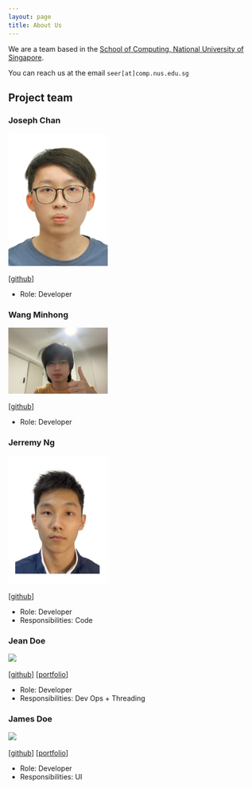```yaml
---
layout: page
title: About Us
---
```


We are a team based in the [School of Computing, National University of Singapore](http://www.comp.nus.edu.sg).

You can reach us at the email `seer[at]comp.nus.edu.sg`

## Project team

### Joseph Chan 

<img src="images/cyqjoseph.png" width="200px">

[[github](https://github.com/cyqjoseph)]

* Role: Developer 

### Wang Minhong

<img src="images/chrysanthemumt.png" width="200px">

[[github](http://github.com/chrysanthemumt)]

* Role: Developer

### Jerremy Ng

<img src="images/jerremyng.png" width="200px">

[[github](http://github.com/jerremyng)]

* Role: Developer
* Responsibilities: Code

### Jean Doe

<img src="images/johndoe.png" width="200px">

[[github](http://github.com/johndoe)]
[[portfolio](team/johndoe.md)]

* Role: Developer
* Responsibilities: Dev Ops + Threading

### James Doe

<img src="images/johndoe.png" width="200px">

[[github](http://github.com/johndoe)]
[[portfolio](team/johndoe.md)]

* Role: Developer
* Responsibilities: UI
